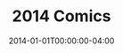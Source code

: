 ---
title: "2014 Comics"
type: "manual-list"
date: 2014-01-01T00:00:00-04:00
draft: false
categories: ["Projects", "Grafald"]
is_subpage: true
exclude_from_nav: true
nav_category: "grafald_years"
manual_links:
    - projects/grafald/comics/bonus_22.md
    - projects/grafald/comics/48.md
    - projects/grafald/comics/49.md
    - projects/grafald/comics/bonus_23.md
    - projects/grafald/comics/50.md
    - projects/grafald/comics/bonus_24.md
    - projects/grafald/comics/51.md
    - projects/grafald/comics/52.md
    - projects/grafald/comics/bonus_25.md
    - projects/grafald/comics/53.md
    - projects/grafald/comics/54.md
    - projects/grafald/comics/55.md
    - projects/grafald/comics/bonus_26.md
    - projects/grafald/comics/56.md
    - projects/grafald/comics/bonus_27.md
    - projects/grafald/comics/57.md
    - projects/grafald/comics/58.md
---